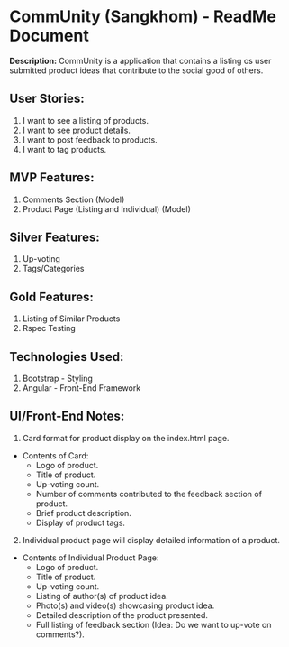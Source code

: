 # CommUnity (Sangkhom) - ReadMe Document

**Description:** CommUnity is a application that contains a listing os user submitted product ideas that contribute to the social good of others.

## User Stories:
1. I want to see a listing of products.
2. I want to see product details.
3. I want to post feedback to products.
4. I want to tag products.

## MVP Features:
1. Comments Section (Model)
2. Product Page (Listing and Individual) (Model)

## Silver Features:
1. Up-voting
2. Tags/Categories

## Gold Features:
1. Listing of Similar Products
2. Rspec Testing

## Technologies Used:
1. Bootstrap - Styling
2. Angular - Front-End Framework


## UI/Front-End Notes:

1. Card format for product display on the index.html page.
  - Contents of Card:
    - Logo of product.
    - Title of product.
    - Up-voting count.
    - Number of comments contributed to the feedback section of product.
    - Brief product description.
    - Display of product tags.
2. Individual product page will display detailed information of a product.
  - Contents of Individual Product Page:
    - Logo of product.
    - Title of product.
    - Up-voting count.
    - Listing of author(s) of product idea.
    - Photo(s) and video(s) showcasing product idea.
    - Detailed description of the product presented.
    - Full listing of feedback section (Idea: Do we want to up-vote on comments?).
